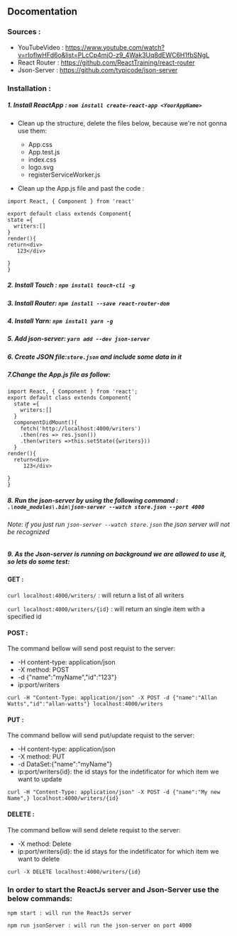 ## Docomentation

 ### Sources : 
   * YouTubeVideo : https://www.youtube.com/watch?v=rIoflwHFd6o&list=PLcCp4mjO-z9_4Wak3Uq8dEWC6H1fbSNgL
   * React Router : https://github.com/ReactTraining/react-router
   * Json-Server  : https://github.com/typicode/json-server
### Installation : 

##### 1. Install ReactApp : `nom install create-react-app <YourAppName>`
  - Clean up the structure, delete the files below, because we're not gonna use them:
    * App.css
    * App.test.js
    * index.css
    * logo.svg
    * registerServiceWorker.js
    
   - Clean up the App.js file and past the code : 
   
  ``` 
import React, { Component } from 'react'

export default class extends Component{
  state ={
    writers:[]
  }
render(){
  return<div>
     123</div>
  
}
}
```    
##### 2. Install Touch : `npm install touch-cli -g`
##### 3. Install Router: `npm install --save react-router-dom`
##### 4. Install Yarn: `npm install yarn -g`
##### 5. Add json-server: `yarn add --dev json-server`
##### 6. Create JSON file:`store.json` and include some data in it
##### 7.Change the App.js file as follow:
```
import React, { Component } from 'react';
export default class extends Component{
  state ={
    writers:[]
  }
  componentDidMount(){
    fetch('http://localhost:4000/writers')
    .then(res => res.json())
    .then(writers =>this.setState({writers}))
  }
render(){
  return<div>
     123</div>
  
}
}
```
##### 8. Run the json-server by using the following command : `.\node_modules\.bin\json-server --watch store.json --port 4000`

  ###### Note: if you just run `json-server --watch store.json` the json server will not be recognized


##### 9. As the Json-server is running on background we are allowed to use it, so lets do some test:
#### GET :
   `curl localhost:4000/writers/` : will return a list of all writers
   
   `curl localhost:4000/writers/{id}` : will return an single item with a specified id  
  
#### POST :
  The command bellow will send post requist to the server: 
   * -H content-type: application/json
   * -X method: POST
   * -d {"name":"myName","id":"123"}
   * ip:port/writers
   
   `curl -H "Content-Type: application/json" -X POST -d {"name":"Allan Watts","id":"allan-watts"} localhost:4000/writers`
  
  #### PUT :
  The command bellow will send put/update requist to the server: 
   * -H content-type: application/json
   * -X method: PUT 
   * -d DataSet:{"name":"myName"}
   * ip:port/writers{id}: the id stays for the indetificator for which item we want to update
   
  `curl -H "Content-Type: application/json" -X POST -d {"name":"My new Name",} localhost:4000/writers/{id}`
  
  #### DELETE :
  The command bellow will send delete requist to the server:
   * -X method: Delete 
   * ip:port/writers{id}: the id stays for the indetificator for which item we want to delete
   
  `curl -X DELETE localhost:4000/writers/{id}`
  
  ### In order to start the ReactJs server and Json-Server use the below commands:
  
  `npm start : will run the ReactJs server`
  
  `npm run jsonServer : will run the json-server on port 4000`
###
